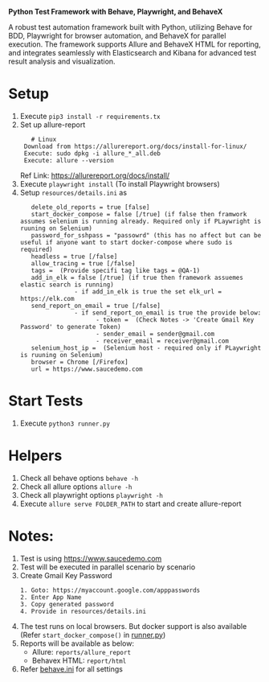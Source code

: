 
**Python Test Framework with Behave, Playwright, and BehaveX**

A robust test automation framework built with Python, utilizing Behave for BDD, Playwright for browser automation, and BehaveX for parallel execution. The framework supports Allure and BehaveX HTML for reporting, and integrates seamlessly with Elasticsearch and Kibana for advanced test result analysis and visualization.

# Setup
1. Execute `pip3 install -r requirements.tx`
2. Set up allure-report
   ```
      # Linux
    Download from https://allurereport.org/docs/install-for-linux/
    Execute: sudo dpkg -i allure_*_all.deb
    Execute: allure --version
   ```
   Ref Link: https://allurereport.org/docs/install/
3. Execute `playwright install` (To install Playwright browsers)
4. Setup `resources/details.ini` as
   ```
      delete_old_reports = true [false]
      start_docker_compose = false [/true] (if false then framwork assumes selenium is running already. Required only if PLaywright is ruuning on Selenium)
      password_for_sshpass = "passowrd" (this has no affect but can be useful if anyone want to start docker-compose where sudo is required)
      headless = true [/false]
      allow_tracing = true [/false]
      tags =  (Provide specifi tag like tags = @QA-1)
      add_in_elk = false [/true] (if true then framework assuemes elastic search is running)
                  - if add_in_elk is true the set elk_url = https://elk.com
      send_report_on_email = true [/false]
                  - if send_report_on_email is true the provide below:
                        - token =  (Check Notes -> 'Create Gmail Key Password' to generate Token)
                        - sender_email = sender@gmail.com
                        - receiver_email = receiver@gmail.com
      selenium_host_ip =  (Selenium host - required only if PLaywright is ruuning on Selenium)
      browser = Chrome [/Firefox]
      url = https://www.saucedemo.com      
   ```

# Start Tests
1. Execute `python3 runner.py`


# Helpers
1. Check all behave options `behave -h`
2. Check all allure options `allure -h`
3. Check all playwright options `playwright -h`
4. Execute `allure serve FOLDER_PATH` to start and create allure-report

# Notes:
1. Test is using https://www.saucedemo.com
3. Test will be executed in parallel scenario by scenario
4. Create Gmail Key Password
   ```
   1. Goto: https://myaccount.google.com/apppasswords
   2. Enter App Name
   3. Copy generated password
   4. Provide in resources/details.ini
   ```
5. The test runs on local browsers. But docker support is also available (Refer `start_docker_compose()` in [runner.py](runner.py))
6. Reports will be available as below:
     - Allure: `reports/allure_report`
     - Behavex HTML: `report/html`
7. Refer [behave.ini](behave.ini) for all settings
